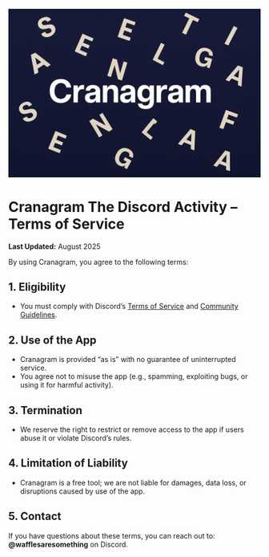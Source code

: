 ![Cranagram Banner](cranagram-banner.png)

# Cranagram The Discord Activity – Terms of Service
**Last Updated:** August 2025

By using Cranagram, you agree to the following terms:

## 1. Eligibility
- You must comply with Discord’s [Terms of Service](https://discord.com/terms) and [Community Guidelines](https://discord.com/guidelines).  

## 2. Use of the App
- Cranagram is provided “as is” with no guarantee of uninterrupted service.  
- You agree not to misuse the app (e.g., spamming, exploiting bugs, or using it for harmful activity).  

## 3. Termination
- We reserve the right to restrict or remove access to the app if users abuse it or violate Discord’s rules.  

## 4. Limitation of Liability
- Cranagram is a free tool; we are not liable for damages, data loss, or disruptions caused by use of the app.  

## 5. Contact
If you have questions about these terms, you can reach out to: **@wafflesaresomething** on Discord. 
